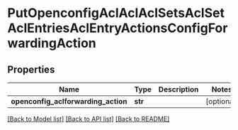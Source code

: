 # PutOpenconfigAclAclAclSetsAclSetAclEntriesAclEntryActionsConfigForwardingAction

## Properties
Name | Type | Description | Notes
------------ | ------------- | ------------- | -------------
**openconfig_aclforwarding_action** | **str** |  | [optional] 

[[Back to Model list]](../README.md#documentation-for-models) [[Back to API list]](../README.md#documentation-for-api-endpoints) [[Back to README]](../README.md)


